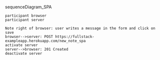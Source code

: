 sequenceDiagram_SPA

    participant browser
    participant server

    Note right of browser: user writes a message in the form and click on save
    browser-->server: POST https://fullstack-exampleapp.herokuapp.com/new_note_spa
    activate server
    server-->browser: 201 Created
    deactivate server